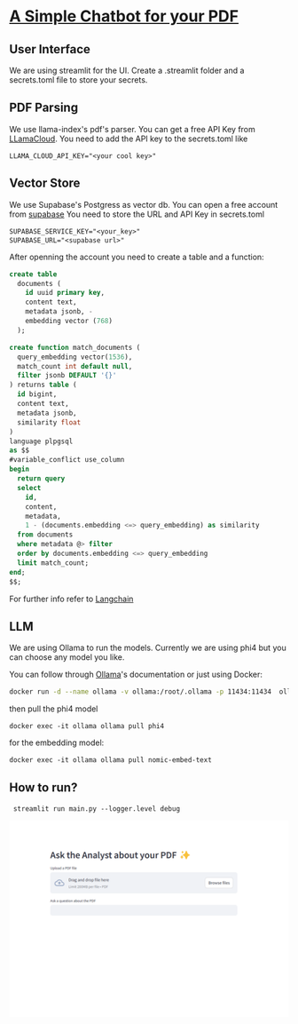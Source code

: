 # [A Simple Chatbot for your PDF](https://github.com/yavuzkaymak/chatpdf)

## User Interface
We are using streamlit for the UI. Create a .streamlit folder and a secrets.toml file to store your secrets.

## PDF Parsing

We use llama-index's pdf's parser. You can get a free API Key from [LLamaCloud](https://cloud.llamaindex.ai/).
You need to add the API key to the secrets.toml like

```
LLAMA_CLOUD_API_KEY="<your cool key>"
```

## Vector Store
We use Supabase's Postgress as vector db. You can open a free account from [supabase](https://supabase.com/)
You need to store the URL and API Key in secrets.toml

```
SUPABASE_SERVICE_KEY="<your_key>"
SUPABASE_URL="<supabase url>"
```
After openning the account you need to create a table and a function:

```sql
create table
  documents (
    id uuid primary key,
    content text, 
    metadata jsonb, -
    embedding vector (768) 
  );
```

```sql
create function match_documents (
  query_embedding vector(1536),
  match_count int default null,
  filter jsonb DEFAULT '{}'
) returns table (
  id bigint,
  content text,
  metadata jsonb,
  similarity float
)
language plpgsql
as $$
#variable_conflict use_column
begin
  return query
  select
    id,
    content,
    metadata,
    1 - (documents.embedding <=> query_embedding) as similarity
  from documents
  where metadata @> filter
  order by documents.embedding <=> query_embedding
  limit match_count;
end;
$$;
```

For further info refer to [Langchain](https://supabase.com/docs/guides/ai/langchain?queryGroups=database-method&database-method=sql)


## LLM
We are using Ollama to run the models. Currently we are using phi4 but you can choose any model you like.

You can follow through [Ollama](https://ollama.com/)'s  documentation or just using Docker:

```bash
docker run -d --name ollama -v ollama:/root/.ollama -p 11434:11434  ollama/ollama
```

then pull the phi4 model

```
docker exec -it ollama ollama pull phi4
```

for the embedding model:

```
docker exec -it ollama ollama pull nomic-embed-text
```

## How to run?

```
 streamlit run main.py --logger.level debug
```

![Chatbot](./docs/chatbot.png)